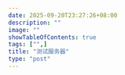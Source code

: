 ```yaml
---
date: 2025-09-20T23:27:26+08:00
description: ""
image: ""
showTableOfContents: true
tags: ["",]
title: "测试服务器"
type: "post"
---
```

